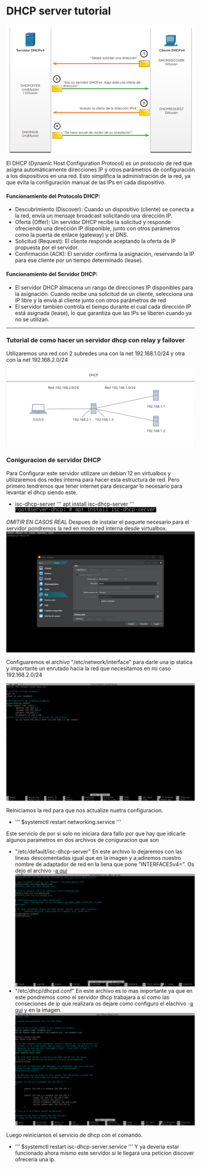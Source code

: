 # DHCP server tutorial

![funcionamiento](img/funcionamiento.png)

El DHCP (Dynamic Host Configuration Protocol) es un protocolo de red que asigna automáticamente direcciones IP y otros parámetros de configuración a los dispositivos en una red. Esto simplifica la administración de la red, ya que evita la configuración manual de las IPs en cada dispositivo.

#### Funcionamiento del Protocolo DHCP:
- Descubrimiento (Discover): Cuando un dispositivo (cliente) se conecta a la red, envía un mensaje broadcast solicitando una dirección IP.
- Oferta (Offer): Un servidor DHCP recibe la solicitud y responde ofreciendo una dirección IP disponible, junto con otros parámetros como la puerta de enlace (gateway) y el DNS.
- Solicitud (Request): El cliente responde aceptando la oferta de IP propuesta por el servidor.
- Confirmación (ACK): El servidor confirma la asignación, reservando la IP para ese cliente por un tiempo determinado (lease).
#### Funcionamiento del Servidor DHCP:
- El servidor DHCP almacena un rango de direcciones IP disponibles para la asignación. Cuando recibe una solicitud de un cliente, selecciona una IP libre y la envía al cliente junto con otros parámetros de red
- El servidor también controla el tiempo durante el cual cada dirección IP está asignada (lease), lo que garantiza que las IPs se liberen cuando ya no se utilizan.



----------------------------------------------------------------------------------------------------------

### Tutorial de como hacer un servidor dhcp con relay y failover

Utilizaremos una red con 2 subredes una con la net 192.168.1.0/24 y otra con la net 192.168.2.0/24

![topologiaRed](img/esquema_de_red.png)

### Coniguracion de servidor DHCP

Para Configurar este servidor utilizare un debian 12 en virtualbox y utilizaremos dos redes interna para hacer esta estructura de red. Pero primero tendremos que tener internet para descargar lo necesario para levantar el dhcp siendo este.
 - isc-dhcp-server ''' apt install isc-dhcp-server '''
![isc-dhcp-server](img/isc-dhcp-server.png)

*OMITIR EN CASOS REAL* Despues de instalar el paquete necesario para el servidor pondremos la red en modo red interna desde virtualbox.
![red-interna](img/poner_red_en_interna.png)

Configuaremos el archivo "/etc/network/interface" para darle una ip statica y importante un enrutado hacia la red que necesitamos en mi caso 192.168.2.0/24

![net-dhcp-server](img/conf-adpatador.png)

Reiniciamos la red para que nos actualize nuetra configuracion. 
- ''' $systemctl restart networking.service '''

Este servicio de por si solo no iniciara dara fallo por que hay que idicarle algunos parametros en dos archivos de coniguracion que son 
 - "/etc/default/isc-dhcp-server" En este archivo lo dejaremos con las lineas descomentadas igual que en la imagen y a;adiremos nuestro nombre de adaptador de red en la liena que pone "INTERFACESv4=". Os dejo el archivo -[a qui]()
      ![conf1](img/conf1.png)
 - "/etc/dhcp/dhcpd.conf" En este archivo es lo mas importante ya que en este pondremos como el servidor dhcp trabajara a si como las conseciones de ip que realizara os dejare como configuro el elachivo -[a qui]() y en la imagen.
    ![conf2](img/conf2.png)

Luego reiniciamos el servicio de dhcp con el comando.
 - ''' $systemctl restart isc-dhcp-server.service '''
Y ya deveria estar funcionado ahora mismo este servidor si le llegara una peticion discover ofreceria una ip.
